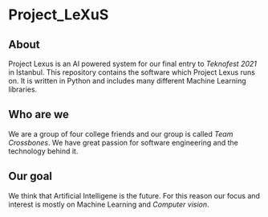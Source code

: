 # Project_LeXuS

## About
Project Lexus is an AI powered system for our final entry to *Teknofest 2021* in Istanbul.
This repository contains the software which Project Lexus runs on. It is written in Python 
and includes many different Machine Learning libraries. 

## Who are we
We are a group of four college friends and our group is called *Team Crossbones*. 
We have great passion for software engineering and the technology behind it.
## Our goal
We think that Artificial Intelligene is the future. For this reason our focus 
and interest is mostly on Machine Learning and *Computer vision*.

